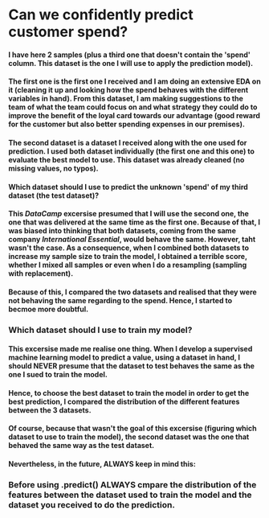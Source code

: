 # **Can we confidently predict customer spend?**  

#### I have here 2 samples (plus a third one that doesn't contain the 'spend' column. This dataset is the one I will use to apply the prediction model).  
#### The first one is the first one I received and I am doing an extensive EDA on it (cleaning it up and looking how the spend behaves with the different variables in hand). From this dataset, I am making suggestions to the team of what the team could focus on and what strategy they could do to improve the benefit of the loyal card towards our advantage (good reward for the customer but also better spending expenses in our premises).  
#### The second dataset is a dataset I received along with the one used for prediction. I used both dataset individually (the first one and this one) to evaluate the best model to use. This dataset was already cleaned (no missing values, no typos).  
#### Which dataset should I use to predict the unknown 'spend' of my third dataset (the test dataset)?  
#### This *DataCamp* excersise presumed that I will use the second one, the one that was delivered at the same time as the first one. Because of that, I was biased into thinking that both datasets, coming from the same company *International Essential*, would behave the same. However, taht wasn't the case. As a consequence, when I combined both datasets to increase my sample size to train the model, I obtained a terrible score, whether I mixed all samples or even when I do a resampling (sampling with replacement).  
#### Because of this, I compared the two datasets and realised that they were not behaving the same regarding to the spend. Hence, I started to becmoe more doubtful.  
### **Which dataset should I use to train my model?**  
#### This excersise made me realise one thing. When I develop a supervised machine learning model to predict a value, using a dataset in hand, I should **NEVER** presume that the dataset to test behaves the same as the one I sued to train the model.  
#### Hence, to choose the best dataset to train the model in order to get the best prediction, I compared the distribution of the different features between the 3 datasets.  
#### Of course, because that wasn't the goal of this excersise (figuring which dataset to use to train the model), the second dataset was the one that behaved the same way as the test dataset.  
#### Nevertheless, in the future, **ALWAYS** keep in mind this:  
### **Before using .predict() ALWAYS cmpare the distribution of the features between the dataset used to train the model and the dataset you received to do the prediction.** 
